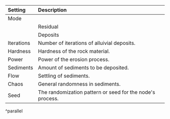 | Setting        | Description                                               |
| :------------- | :-------------------------------------------------------- |
| Mode       |                                                           |
|                | Residual                                                |
|                | Deposits                                                |
| Iterations | Number of iterations of alluivial deposits.               |
| Hardness   | Hardness of the rock material.                            |
| Power      | Power of the erosion process.                             |
| Sediments  | Amount of sediments to be deposited.                      |
| Flow       | Settling of sediments.                                    |
| Chaos      | General randomness in sediments.                          |
| Seed       | The randomization pattern or seed for the node's process. |
^parallel